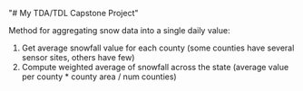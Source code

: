 "# My TDA/TDL Capstone Project" 

Method for aggregating snow data into a single daily value:

1. Get average snowfall value for each county (some counties have several sensor sites, others have few)
2. Compute weighted average of snowfall across the state (average value per county * county area / num counties)
